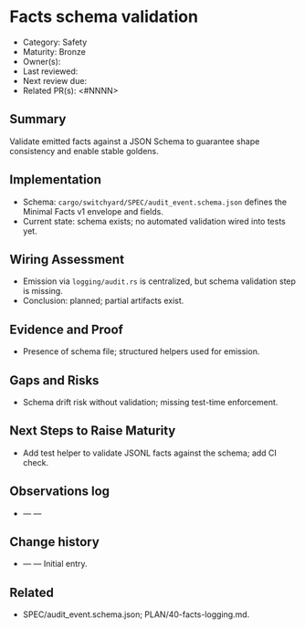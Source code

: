 # Facts schema validation

- Category: Safety
- Maturity: Bronze
- Owner(s): <owner>
- Last reviewed: <YYYY-MM-DD>
- Next review due: <YYYY-MM-DD>
- Related PR(s): <#NNNN>

## Summary

Validate emitted facts against a JSON Schema to guarantee shape consistency and enable stable goldens.

## Implementation

- Schema: `cargo/switchyard/SPEC/audit_event.schema.json` defines the Minimal Facts v1 envelope and fields.
- Current state: schema exists; no automated validation wired into tests yet.

## Wiring Assessment

- Emission via `logging/audit.rs` is centralized, but schema validation step is missing.
- Conclusion: planned; partial artifacts exist.

## Evidence and Proof

- Presence of schema file; structured helpers used for emission.

## Gaps and Risks

- Schema drift risk without validation; missing test-time enforcement.

## Next Steps to Raise Maturity

- Add test helper to validate JSONL facts against the schema; add CI check.

## Observations log

- <YYYY-MM-DD> — <author> — <note>

## Change history

- <YYYY-MM-DD> — <author> — Initial entry.

## Related

- SPEC/audit_event.schema.json; PLAN/40-facts-logging.md.
